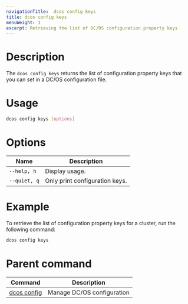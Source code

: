 ```yaml
---
navigationTitle:  dcos config keys
title: dcos config keys
menuWeight: 1
excerpt: Retrieving the list of DC/OS configuration property keys
---
```


# Description

The `dcos config keys` returns the list of configuration property keys that you can set in a DC/OS configuration file.

# Usage

```bash
dcos config keys [options]
```
# Options

| Name |  Description |
|---------|-------------|
| `--help, h`   |   Display usage. |
| `--quiet, q`   |   Only print configuration keys. |

<!--
# Permissions
To list the configuration keys for a cluster, your user account must have the following permissions:
-->
# Example
To retrieve the list of configuration property keys for a cluster, run the following command:

```bash
dcos config keys
```

# Parent command

| Command | Description |
|---------|-------------|
| [dcos config](/mesosphere/dcos/2.2/cli/command-reference/dcos-config/) |  Manage DC/OS configuration |
